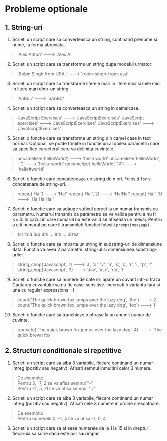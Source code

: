 # Probleme optionale

## 1. String-uri

1. Scrieti un script care sa converteasca un string, continand prenume si nume, la forma abreviata.
> 'Alex Anton' ---> 'Alex A.'

2. Scrieti un script care sa transforme un string dupa modelul urmator:
> 'Robin Singh from USA.' ---> 'robin-singh-from-usa'

3. Scrieti un script care sa transforme literele mari in litere mici si cele mici in litere mari dintr-un string.
> 'AaBbc' ---> 'aAbBC'

4. Scrieti un script care sa converteasca un string in camelcase.
> 'JavaScript Exercises' ---> 'JavaScriptExercises'
> 'JavaScript exercises' ---> 'JavaScriptExercises'
> 'JavaScriptExercises' ---> 'JavaScriptExercises'

5. Scrieti o functie care sa transforme un string din camel case in text normal. Optional, se poate trimite in functie un al doilea parametru care sa specifice caracterul care va delimita cuvintele.
> uncamelize('helloWorld') ---> 'hello world'
> uncamelize('helloWorld', '-') ---> 'hello-world'
> uncamelize('helloWorld', '#') ---> 'hello#world'

6. Scrieti o functie care concateneaza un string de n ori. Folositi `for` si concatenare de string-uri.
> repeat('Ha!') ---> 'Ha!'
> repeat('Ha!', 2) ---> 'Ha!Ha!'
> repeat('Ha!', 3) ---> 'Ha!Ha!Ha!'

7. Scrieti o functie care sa adauge sufixul corect la un numar transmis ca parametru. Numarul transmis ca parametru se va valida pentru a nu fi <= 0. In cazul in care numarul nu este valid se afiseaza un mesaj. Pentru a citi numarul pe care il transmiteti functiei folositi `prompt(message)`.
> 1st
> 2nd
> 3rd
> 4th
> ...
> 8th
> ...
> 301st

8. Scrieti o functie care sa imparta un string in substring-uri de dimensiune data. Functia va avea 2 parametrii: string-ul si dimensiunea substring-urilor.
> string_chop('Javascript', 1) ---> 'J', 'a', 'v', 'a', 's', 'c', 'r', 'i', 'p', 't'
> string_chop('Javascript', 3) ---> 'Jav', 'asc', 'rip', 't'

9. Scrieti o functie care sa numere de cate ori apare un cuvant intr-o fraza. Cautarea cuvantului sa nu fie case-sensitive. Incercati o varianta fara si una cu regular expressions :-)
> count('The quick brown fox jumps over the lazy dog', 'the') ---> 2
> count('The quick brown fox jumps over the lazy dog', 'fox') ---> 1

10. Scrieti o functie care sa trunchieze o phrase la un anumit numar de cuvinte.
> truncate('The quick brown fox jumps over the lazy dog', 4) ---> 'The quick brown fox'

## 2. Structuri conditionale si repetitive

1. Scrieti un script care sa aiba 3 variabile, fiecare continand un numar intreg (pozitiv sau negativ). Afisati semnul inmultirii celor 3 numere.
> De exemplu:<br>
> Pentru 3, -7, 2 se va afisa semnul "-"<br>
> Pentru -2, 5, -1 se va afisa semnul "+"

2. Scrieti un script care sa aiba 3 variabile, fiecare continand un numar intreg (pozitiv sau negativ). Afisati cele 3 numere in ordine crescatoare.
> De exemplu:<br>
> Pentru numerele 0, -1, 4 se va afisa -1, 0, 4

3. Scrieti un script care sa afiseze numerele de la 1 la 15 si in dreptul fiecaruia sa scrie daca este par sau impar.
